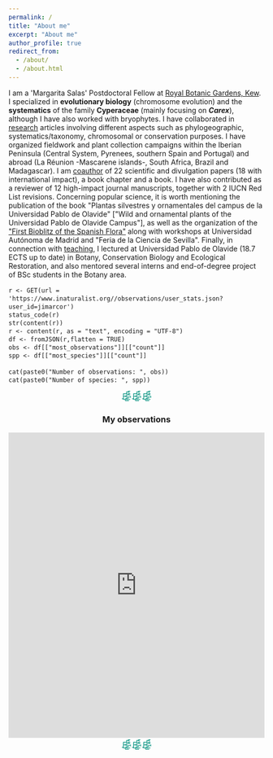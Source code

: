 ```yaml
---
permalink: /
title: "About me"
excerpt: "About me"
author_profile: true
redirect_from: 
  - /about/
  - /about.html
---
```


I am a 'Margarita Salas' Postdoctoral Fellow at [Royal Botanic Gardens, Kew](https://www.kew.org/science). I specialized in **evolutionary biology** (chromosome evolution) and the **systematics** of the family **Cyperaceae** (mainly focusing on ***Carex***), although I have also worked with bryophytes. I have collaborated in [research](research) articles involving different aspects such as phylogeographic, systematics/taxonomy, chromosomal or conservation purposes. I have organized fieldwork and plant collection campaigns within the Iberian Peninsula (Central System, Pyrenees, southern Spain and Portugal) and abroad (La Réunion -Mascarene islands-, South Africa, Brazil and Madagascar).
I am [coauthor](publications) of 22 scientific and divulgation papers (18 with international impact), a book chapter and a book. I have also contributed as a reviewer of 12 high-impact journal manuscripts, together with 2 IUCN Red List revisions. Concerning popular science, it is worth mentioning the publication of the book "Plantas silvestres y ornamentales del campus de la Universidad Pablo de Olavide" ["Wild and ornamental plants of the Universidad Pablo de Olavide Campus"], as well as the organization of the ["First Bioblitz of the Spanish Flora"](https://www.inaturalist.org/projects/i-biomaraton-de-flora-espanola) along with workshops at Universidad Autónoma de Madrid and "Feria de la Ciencia de Sevilla". Finally, in connection with [teaching](teaching), I lectured at Universidad Pablo de Olavide (18.7 ECTS up to date) in Botany, Conservation Biology and Ecological Restoration, and also mentored several interns and end-of-degree project of BSc students in the Botany area.

```{r, results='asis'}
r <- GET(url = 'https://www.inaturalist.org//observations/user_stats.json?user_id=jimarcor')
status_code(r)
str(content(r))
r <- content(r, as = "text", encoding = "UTF-8")
df <- fromJSON(r,flatten = TRUE)
obs <- df[["most_observations"]][["count"]]
spp <- df[["most_species"]][["count"]]

cat(paste0("Number of observations: ", obs))
cat(paste0("Number of species: ", spp))
```


<center>

<img src='/images/android-chrome-192x192.png' width="20"><img src='/images/android-chrome-192x192.png' width="20"><img src='/images/android-chrome-192x192.png' width="20">
<br/>
<h3> My observations</h3>
<iframe src="https://www.inaturalist.org/observations/map?user_id=jimarcor#2/0/0" width="100%" height="600" frameborder="no" border="0" marginwidth="0" marginheight="0"></iframe

<img src='/images/android-chrome-192x192.png' width="20"><img src='/images/android-chrome-192x192.png' width="20"><img src='/images/android-chrome-192x192.png' width="20">
<br/>

</center>
